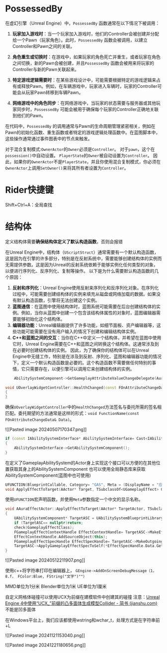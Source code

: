 # PossessedBy
在虚幻引擎（Unreal Engine）中，`PossessedBy` 函数通常在以下情况下被调用：

1. **玩家加入游戏时**：当一个玩家加入游戏时，他们的Controller会被创建并分配给一个Pawn（玩家角色）。此时，`PossessedBy` 函数会被调用，以建立Controller和Pawn之间的关联。
    
2. **角色重生或切换时**：在游戏中，如果玩家的角色死亡并重生，或者玩家在角色之间切换，新的Pawn会被创建，并且`PossessedBy` 函数会被用来将玩家的Controller与新的Pawn关联起来。
    
3. **特定游戏逻辑需要时**：在某些游戏设计中，可能需要根据特定的游戏逻辑来占有或释放Pawn。例如，在车辆游戏中，玩家进入车辆时，玩家的Controller可能会从玩家Pawn转移到车辆Pawn。
    
4. **网络游戏中的角色同步**：在网络游戏中，当玩家的状态需要与服务器或其他玩家同步时，`PossessedBy` 可能会被用于确保每个玩家的Controller正确地关联到他们的Pawn。
    

在代码中，`PossessedBy` 的调用通常与Pawn的生命周期管理紧密相关，例如在Pawn的初始化函数、重生函数或者特定的游戏逻辑处理函数中。在蓝图脚本中，这些操作通常通过事件图表中的节点来触发。

对于混合复制模式:`OwnerActor`的`Owner`必须是`Controller`。
对于`pawn`，这个在`possession()`中自动设置。
`PlayerState`的`Owner`被自动设置为`Controller`。
因此，如果你的`OwnerActor`不是`PlayerState`，并且你使用混合复制模式，你必须在`OwnerActor`上调用`SetOwner()`来将其所有者设置为`Controller`。
# Rider快捷键
Shift+Ctrl+A：全局查找

# 结构体
定义结构体需要**确保结构体定义了默认构造函数**，否则会报错

在Unreal Engine中，结构体（`UScriptStruct`）通常需要有一个默认构造函数，这是因为在引擎的许多部分，特别是在反射系统中，需要能够创建结构体的实例而无需提供参数。这是因为Unreal的反射系统依赖于能够实例化任何类型的对象，以便进行序列化、反序列化、复制等操作。
以下是为什么需要默认构造函数的几个原因：
1. **反射和序列化**：Unreal Engine使用反射来序列化和反序列化对象。在序列化过程中，可能需要创建结构体的实例来填充从磁盘或网络加载的数据。如果没有默认构造函数，引擎将无法创建这个实例。
2. **蓝图通信**：在蓝图中使用结构体时，蓝图系统可能需要在后台创建结构体的实例。例如，当你从蓝图中创建一个包含该结构体属性的对象时，蓝图编辑器需要能够初始化这个结构体。
3. **编辑器功能**：Unreal编辑器提供了许多功能，如细节面板、资产编辑器等，这些功能可能需要在没有用户输入的情况下创建和编辑结构体实例。
4. **C++和蓝图之间的交互**：当你在C++中定义一个结构体，并希望在蓝图中使用它时，Unreal Engine需要在C++和蓝图之间转换这个结构体。这通常涉及到在必要时创建结构体的实例。
因此，为了确保你的结构体可以在Unreal Engine中无缝工作，特别是在涉及到反射、序列化、蓝图和编辑器功能的情况下，定义一个默认构造函数是必要的。这个构造函数不需要做任何特别的事情，它只需要存在，以便引擎可以调用它来创建结构体的实例。

```cpp
    AbilitySystemComponent->GetGameplayAttributeValueChangeDelegate(AuraAttributeSet->GetMaxHealthAttribute()).AddUObject(this, &UOverlayWidgetController::MaxHealthChanged);  
  
void UOverlayWidgetController::HealthChanged(const FOnAttributeChangeData& Data)  
{  
}
```
确保`UOverlayWidgetController`中的`HealthChanged`方法签名与委托所需的签名相匹配。委托期望的方法通常是这样的形式：`void FunctionName(const FOnAttributeChangeData& Data)`。

![[Pasted image 20240507170347.png]]

```cpp
if (const IAbilitySystemInterface* AbilitySystemInterface= Cast<IAbilitySystemInterface>(Target))  
{  
    AbilitySystemInterface->GetAbilitySystemComponent();  
}
```
在定义了GameplayAbilitySystem的Actor身上实现这个接口可以方便的在其他位置获取其身上的AbilitySystemComponent
也可以使用全局静态库来获取AbilitySystemComponent(蓝图中也可使用)

```cpp
UFUNCTION(BlueprintCallable, Category= "GAS", Meta = (DisplayName = "应用效果给目标"))  
void ApplyEffectToTarget(AActor* Target, TSubclassOf<UGameplayEffect> GameplayEffectClass);
```
使用`UFUNCTION`宏声明函数，并使用`Meta`参数指定一个中文的显示名称。



```cpp
void AAuraEffectActor::ApplyEffectToTarget(AActor* TargetActor, TSubclassOf<UGameplayEffect> GameplayEffectClass)  
{  
    UAbilitySystemComponent* TargetASC = UAbilitySystemBlueprintLibrary::GetAbilitySystemComponent(TargetActor);  
    if (TargetASC== nullptr)return;  
    check(GameplayEffectClass);  
    FGameplayEffectContextHandle EffectContextHandle= TargetASC->MakeEffectContext();  
    EffectContextHandle.AddSourceObject(this);  
    FGameplayEffectSpecHandle EffectSpecHandle= TargetASC->MakeOutgoingSpec(GameplayEffectClass, 1.f, EffectContextHandle);  
    TargetASC->ApplyGameplayEffectSpecToSelf(*EffectSpecHandle.Data.Get());  
}
```

![[Pasted image 20240512211907.png]]

使用c++将字符串打印在编辑器上，
`GEngine->AddOnScreenDebugMessage（1， 8.f， FColor:Blue, FString("文字")""）`


MMD单位为1分米
Blender单位为1米
UE单位为1厘米


自定义网格体碰撞可以使用UCX为前缀在建模软件中创建其的碰撞
	注意：[Unreal Engine 4中使用“UCX_”前缀的凸多面体生成模型Collider - 简书 (jianshu.com)](https://www.jianshu.com/p/70702afc3da4)
	不能是凹多面体

在Windows平台上，我们应该都使用wstring和wchar_t，处理方式是在字符串前+L

![[Pasted image 20241121153040.png]]

![[Pasted image 20241221180656.png]]

